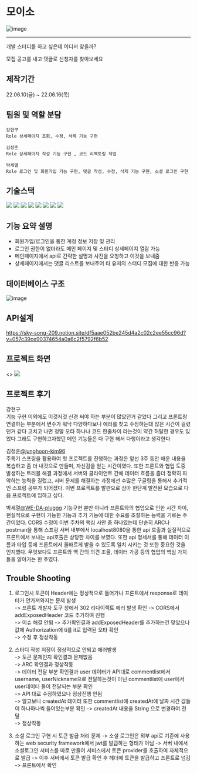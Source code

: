 # 모이소
![image](https://user-images.githubusercontent.com/79959576/173993336-ea3ea555-ca65-483a-a44a-d54246540ba4.png)

---
개발 스터디를 하고 싶은데 어디서 찾을까?

모집 공고를 내고 댓글로 신청자를 찾아보세요

## 제작기간 
22.06.10(금) ~ 22.06.16(목)


## 팀원 및 역할 분담
```
강현구
Role 상세페이지 조회, 수정, 삭제 기능 구현 
```
```
김정훈
Role 상세페이지 작성 기능 구현 , 코드 리팩토링 작업
```
```
박세열
Role 로그인 및 회원가입 기능 구현, 댓글 작성, 수정, 삭제 기능 구현, 소셜 로그인 구현
```

## 기술스택

<img src="https://img.shields.io/badge/java-007396?style=for-the-badge&logo=java&logoColor=white"> <img src="https://img.shields.io/badge/spring-6DB33F?style=for-the-badge&logo=spring&logoColor=white">
<img src="https://img.shields.io/badge/springboot-6DB33F?style=for-the-badge&logo=springboot&logoColor=white">
<img src="https://img.shields.io/badge/amazonaws-232F3E?style=for-the-badge&logo=amazonaws&logoColor=white">
<img src="https://img.shields.io/badge/gradle-02303A?style=for-the-badge&logo=gradle&logoColor=white">
<img src="https://img.shields.io/badge/git-F05032?style=for-the-badge&logo=git&logoColor=white">
<img src="https://img.shields.io/badge/apache tomcat-F8DC75?style=for-the-badge&logo=apachetomcat&logoColor=white">
<img src="https://img.shields.io/badge/mysql-4479A1?style=for-the-badge&logo=mysql&logoColor=white">


## 기능 요약 설명
* 회원가입/로그인을 통한 계정 정보 저장 및 관리
* 로그인 권한이 없더라도 메인 페이지 및 스터디 상세페이지 열람 가능
* 메인페이지에서 api로 간략한 설명과 사진을 요청하고 이것을 보내줌
* 상세페이지에서는 댓글 리스트를 보내주어 타 유저의 스터디 모집에 대한 반응 가능

## 데이터베이스 구조

![image](https://user-images.githubusercontent.com/79959576/173970297-05580a99-8b55-4441-91b6-5fb97cb830b0.png)

## API설계 
https://sky-song-209.notion.site/df5aae052be245d4a2c02c2ee55cc96d?v=057c39ce90374654a0a6c2f5792f6b52

## 프로젝트 화면
<>
![](https://user-images.githubusercontent.com/105117965/174049537-7b509dc0-bed4-4bdf-b2fc-480dd2092dc5.png)

## 프로젝트 후기

강현구   
기능 구현 이외에도 이것저것 신경 써야 하는 부분이 많았던거 같았다 그리고 프론트랑 연결하는 부분에서 변수가 워낙 다양하다보니 에러를 찾고 수정하는대 많은 시간이 걸렸던거 같다 고치고 나면 정말 오타 하나나 코드 한줄차이 라는것이 약간 허탈한 경우도 있었다 그래도 구현하고자했던 메인 기능들은 다 구현 해서 다행이라고 생각한다

김정훈[@junghoon-kim96](https://github.com/junghoon-kim96)        
주특기 스프링을 활용하여 첫 프로젝트를 진행하는 과정은 앞선 3주 동안 배운 내용을 복습하고 좀 더 내것으로 만들며, 자신감을 얻는 시간이였다. 또한 프론트와 협업 도중 발생하는 트러블 해결 과정에서 서버와 클라이언트 간에 데이터 흐름을 좀더 정확히 파악하는 능력을 길렀고, 서버 문제를 해결하는 과정에선 수많은 구글링을 통해서 추가적인 스프링 공부가 되어졌다. 이번 프로젝트를 발판으로 삼아 한단계 발전된 모습으로 다음 프로젝트에 임하고 싶다.

박세열[@WE-DA-pluggg](https://github.com/WE-DA-pluggg)
기능구현 뿐만 아니라 프론트와의 협업으로 인한 시간 차이, 현실적으로 구현이 가능한 기능과 추가 기능에 대한 수요를 조절하는 능력을 기르는 주간이었다. CORS 수정이 이번 주차의 핵심 사안 중 하나였는데 단순히 ARC나 postman을 통해 스프링 서버 내부에서 localhost8080을 통한 api 호출과 실질적으로 프론트에서 보내는 api호출은 상당한 차이를 보였다. 또한 api 명세서를 통해 데이터 이름과 타입 등에 프론트에서 올바르게 받을 수 있도록 일치 시키는 것 또한 중요한 것을 인지했다. 무엇보다도 프론트와 백 간의 의견 조율, 데이터 가공 등의 협업의 핵심 가치들을 알아가는 한 주였다. 



## Trouble Shooting

1. 로그인시 토큰이 Header에는 정상적으로 들어가나 프론트에서 response로 데이터가 안가져와지는 문제 발생   
 -> 프론트 개발자 도구 창에서 302 리다이렉트 에러 발생 확인
 -> CORS에서 addExposedHeader 코드 추가하여 진행    
 -> 이슈 해결 안됨 -> 추가확인결과 addExposedHeader를 추가하는건 맞았으나 값에 Authorization에 ti를 it로 입력된 오타 확인    
 -> 수정 후 정상작동    
   
2. 스터디 작성 저장이 정상적으로 안되고 에러발생    
-> 토큰 문제인지 확인결과 문제없음    
-> ARC 확인결과 정상작동    
-> 데이터 전달 부분 확인결과 user 데이터가 API대로 commentlist에서 username, userNickname으로 전달하는것이 아닌 commentlist에 user에서 user데이터 들이 전달되는 부분 확인     
-> API 대로 수정하였으나 정상진행 안됨   
-> 알고보니 createdAt 데이터 또한 commentlist에 createdAt에 날짜 시간 값들이 하나하나씩 들어있는부분 확인 -> createdAt 내용을 String 으로 변경하여 전달    
-> 정상작동   

2. 소셜 로그인 구현 시 토큰 발급 처리 문제
-> 소셜 로그인은 외부 api로 기존에 사용하는 web security framework에서 jwt를 발급하는 형태가 아님
-> 서버 내에서 소셜로그인 서비스를 따로 만들어 서비스에서 토큰 provider를 호출하여 자체적으로 발급
-> 이후 서버에서 토큰 발급 확인 후 헤더에 토큰을 발급하고 프론트로 넘김
-> 프론트에서 확인
